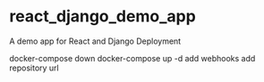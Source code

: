# react_django_demo_app
A demo app for React and Django Deployment

docker-compose down
docker-compose up -d
add webhooks
add repository url
